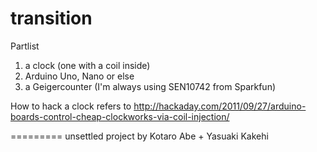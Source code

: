 transition
=========
Partlist

1. a clock (one with a coil inside)
2. Arduino Uno, Nano or else
3. a Geigercounter (I'm always using SEN10742 from Sparkfun)

How to hack a clock refers to http://hackaday.com/2011/09/27/arduino-boards-control-cheap-clockworks-via-coil-injection/

=========
unsettled project by Kotaro Abe + Yasuaki Kakehi
